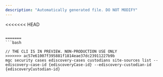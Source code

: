```yaml
---
description: "Automatically generated file. DO NOT MODIFY"
---
```


<<<<<<< HEAD
```cli

=======
```bash

// THE CLI IS IN PREVIEW. NON-PRODUCTION USE ONLY
>>>>>>> ac57e61007f395881f1814eae37dc23911227b9b
mgc security cases ediscovery-cases custodians site-sources list --ediscovery-case-id {ediscoveryCase-id} --ediscovery-custodian-id {ediscoveryCustodian-id}

```